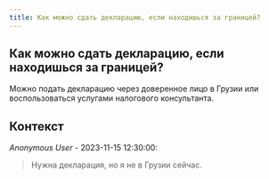 ```yaml
---
title: Как можно сдать декларацию, если находишься за границей?
---
```


## Как можно сдать декларацию, если находишься за границей?

Можно подать декларацию через доверенное лицо в Грузии или воспользоваться услугами налогового консультанта.

## Контекст

_Anonymous User_ - 2023-11-15 12:30:00:

> Нужна декларация, но я не в Грузии сейчас.

